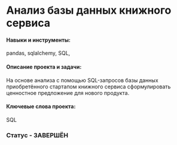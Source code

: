 # Анализ базы данных книжного сервиса

#### Навыки и инструменты: 
pandas, sqlalchemy, SQL, 
#### Описание проекта и задачи:
На основе анализа с помощью SQL-запросов базы данных приобретённого стартапом книжного сервиса сформулировать ценностное предложение для нового продукта.
#### Ключевые слова проекта:
SQL

### Статус - ЗАВЕРШЁН
